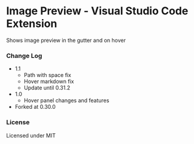 # Image Preview - Visual Studio Code Extension

Shows image preview in the gutter and on hover

### Change Log

- 1.1
    - Path with space fix
    - Hover markdown fix
    - Update until 0.31.2
- 1.0
    - Hover panel changes and features
- Forked at 0.30.0

### License

Licensed under MIT
